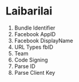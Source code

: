 Laibarilai
==========

1) Bundle Identifier  
2) Facebook AppID  
3) Facebook DisplayName  
4) URL Types fbID  
5) Team  
6) Code Signing 
7) Parse ID 
8) Parse Client Key 
